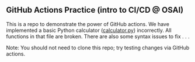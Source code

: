## GitHub Actions Practice (intro to CI/CD @ OSAI)
This is a repo to demonstrate the power of GitHub actions.
We have implemented a basic Python calculator ([calculator.py](calculator.py)) incorrectly.
All functions in that file are broken.
There are also some syntax issues to fix . . .

Note: You should not need to clone this repo; try testing changes via GitHub actions.